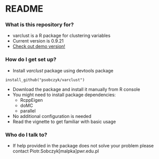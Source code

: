 # README #



### What is this repository for? ###

* varclust is a R package for clustering variables
* Current version is 0.9.21
* [Check out demo version!](https://psobczyk.shinyapps.io/varclust_online/)


### How do I get set up? ###

* Install *varclust* package using devtools package
```
install_github("psobczyk/varclust")
```
* Download the package and install it manually from R console
* You might need to install package dependencies:
  * RcppEigen
  * doMC
  * parallel
* No additional configuration is needed
* Read the vignette to get familiar with basic usage

### Who do I talk to? ###
* If help provided in the package does not solve your problem please contact Piotr.Sobczyk[malpka]pwr.edu.pl

